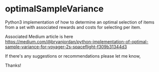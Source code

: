 # optimalSampleVariance
Python3 implementation of how to determine an optimal selection of items from a set with associated rewards and costs for selecting per item.

Associated Medium article is here https://medium.com/@bryanjordan/python-implementation-of-optimal-sample-variance-for-voyager-2s-spaceflight-f309b31344d3

If there's any suggestions or recommendations please let me know, 

Thanks!
